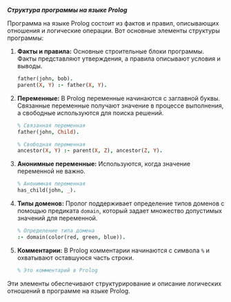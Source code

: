 ***Структура программы на языке Prolog***

Программа на языке Prolog состоит из фактов и правил, описывающих отношения и логические операции. Вот основные элементы структуры программы:

1. **Факты и правила:** Основные строительные блоки программы. Факты представляют утверждения, а правила описывают условия и выводы.

   ```prolog
   father(john, bob).
   parent(X, Y) :- father(X, Y).
   ```

2. **Переменные:** В Prolog переменные начинаются с заглавной буквы. Связанные переменные получают значение в процессе выполнения, а свободные используются для поиска решений.

   ```prolog
   % Связанная переменная
   father(john, Child).

   % Свободная переменная
   ancestor(X, Y) :- parent(X, Z), ancestor(Z, Y).
   ```

3. **Анонимные переменные:** Используются, когда значение переменной не важно.

   ```prolog
   % Анонимная переменная
   has_child(john, _).
   ```

4. **Типы доменов:** Пролог поддерживает определение типов доменов с помощью предиката `domain`, который задает множество допустимых значений для переменной.

   ```prolog
   % Определение типа домена
   :- domain(color(red, green, blue)).
   ```

5. **Комментарии:** В Prolog комментарии начинаются с символа `%` и охватывают оставшуюся часть строки.

   ```prolog
   % Это комментарий в Prolog
   ```

Эти элементы обеспечивают структурирование и описание логических отношений в программе на языке Prolog.
